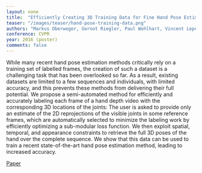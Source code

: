 ```yaml
---
layout: none
title:  "Efficiently Creating 3D Training Data for Fine Hand Pose Estimation"
teaser: "/images/teaser/hand-pose-training-data.png"
authors: "Markus Oberweger, Gernot Riegler, Paul Wohlhart, Vincent Lepetit"
conference: CVPR
year: 2016 (poster)
comments: false
---
```


While many recent hand pose estimation methods critically rely on a training set of labelled frames, the creation of such a dataset is a challenging task that has been overlooked so far. As a result, existing datasets are limited to a few sequences and individuals, with limited accuracy, and this prevents these methods from delivering their full potential. We propose a semi-automated method for efficiently and accurately labeling each frame of a hand depth video with the corresponding 3D locations of the joints: The user is asked to provide only an estimate of the 2D reprojections of the visible joints in some reference frames, which are automatically selected to minimize the labeling work by efficiently optimizing a sub-modular loss function. We then exploit spatial, temporal, and appearance constraints to retrieve the full 3D poses of the hand over the complete sequence. We show that this data can be used to train a recent state-of-the-art hand pose estimation method, leading to increased accuracy.

[Paper](/papers/hand-pose-training-data.pdf)
